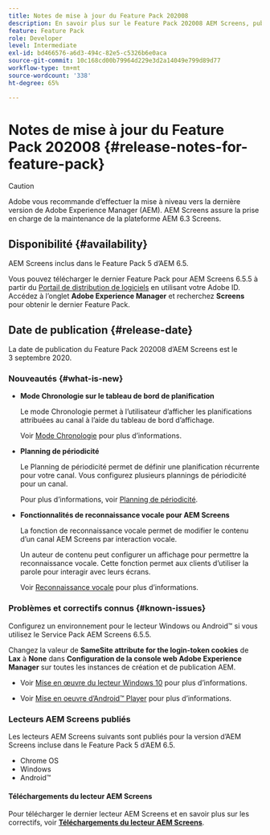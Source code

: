 ```yaml
---
title: Notes de mise à jour du Feature Pack 202008
description: En savoir plus sur le Feature Pack 202008 AEM Screens, publié le 3 septembre 2020.
feature: Feature Pack
role: Developer
level: Intermediate
exl-id: bd466576-a6d3-494c-82e5-c5326b6e0aca
source-git-commit: 10c168cd00b79964d229e3d2a14049e799d89d77
workflow-type: tm+mt
source-wordcount: '338'
ht-degree: 65%

---
```


# Notes de mise à jour du Feature Pack 202008 {#release-notes-for-feature-pack}

>[!CAUTION]
>
>Adobe vous recommande d’effectuer la mise à niveau vers la dernière version de Adobe Experience Manager (AEM). AEM Screens assure la prise en charge de la maintenance de la plateforme AEM 6.3 Screens.

## Disponibilité {#availability}

AEM Screens inclus dans le Feature Pack 5 d’AEM 6.5.

Vous pouvez télécharger le dernier Feature Pack pour AEM Screens 6.5.5 à partir du [Portail de distribution de logiciels](https://experience.adobe.com/#/downloads/content/software-distribution/en/aem.html) en utilisant votre Adobe ID. Accédez à l’onglet **Adobe Experience Manager** et recherchez **Screens** pour obtenir le dernier Feature Pack.

## Date de publication {#release-date}

La date de publication du Feature Pack 202008 d’AEM Screens est le 3 septembre 2020.

### Nouveautés {#what-is-new}

* **Mode Chronologie sur le tableau de bord de planification**

  Le mode Chronologie permet à l’utilisateur d’afficher les planifications attribuées au canal à l’aide du tableau de bord d’affichage.

  Voir [Mode Chronologie](/help/user-guide/channel-assignment-latest-fp.md#timeline-view) pour plus d’informations.

* **Planning de périodicité**

  Le Planning de périodicité permet de définir une planification récurrente pour votre canal. Vous configurez plusieurs plannings de périodicité pour un canal.

  Pour plus d’informations, voir [Planning de périodicité](/help/user-guide/channel-assignment-latest-fp.md#recurrence-schedule).

* **Fonctionnalités de reconnaissance vocale pour AEM Screens**

  La fonction de reconnaissance vocale permet de modifier le contenu d’un canal AEM Screens par interaction vocale.

  Un auteur de contenu peut configurer un affichage pour permettre la reconnaissance vocale. Cette fonction permet aux clients d’utiliser la parole pour interagir avec leurs écrans.

  Voir [Reconnaissance vocale](voice-recognition.md) pour plus d’informations.

### Problèmes et correctifs connus {#known-issues}

Configurez un environnement pour le lecteur Windows ou Android™ si vous utilisez le Service Pack AEM Screens 6.5.5.

Changez la valeur de **SameSite attribute for the login-token cookies** de **Lax** à **None** dans **Configuration de la console web Adobe
Experience Manager** sur toutes les instances de création et de publication AEM.

* Voir [Mise en œuvre du lecteur Windows 10](implementing-windows-player.md#fp-environment-setup) pour plus d’informations.

* Voir [Mise en oeuvre d’Android™ Player](implementing-android-player.md#fp-environment-setup) pour plus d’informations.

### Lecteurs AEM Screens publiés

Les lecteurs AEM Screens suivants sont publiés pour la version d’AEM Screens incluse dans le Feature Pack 5 d’AEM 6.5.

* Chrome OS
* Windows
* Android™

#### Téléchargements du lecteur AEM Screens

Pour télécharger le dernier lecteur AEM Screens et en savoir plus sur les correctifs, voir **[Téléchargements du lecteur AEM Screens](https://download.macromedia.com/screens/index.html)**.
